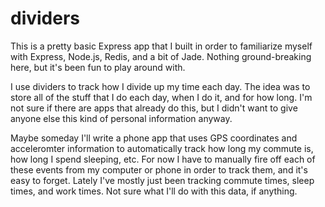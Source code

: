 dividers
========

This is a pretty basic Express app that I built in order to familiarize
myself with Express, Node.js, Redis, and a bit of Jade. Nothing
ground-breaking here, but it's been fun to play around with.

I use dividers to track how I divide up my time each day. The idea was to
store all of the stuff that I do each day, when I do it, and for how long.
I'm not sure if there are apps that already do this, but I didn't want to
give anyone else this kind of personal information anyway.

Maybe someday I'll write a phone app that uses GPS coordinates and
acceleromter information to automatically track how long my commute is, how
long I spend sleeping, etc. For now I have to manually fire off each of
these events from my computer or phone in order to track them, and it's easy
to forget. Lately I've mostly just been tracking commute times, sleep times,
and work times. Not sure what I'll do with this data, if anything.
